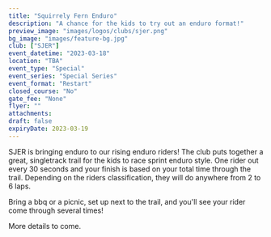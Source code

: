 ```yaml
---
title: "Squirrely Fern Enduro"
description: "A chance for the kids to try out an enduro format!"
preview_image: "images/logos/clubs/sjer.png"
bg_image: "images/feature-bg.jpg"
club: ["SJER"]
event_datetime: "2023-03-18"
location: "TBA"
event_type: "Special"
event_series: "Special Series"
event_format: "Restart"
closed_course: "No"
gate_fee: "None"
flyer: ""
attachments:
draft: false
expiryDate: 2023-03-19
---
```


SJER is bringing enduro to our rising enduro riders! The club puts together a great, singletrack trail for the kids to race sprint enduro style. One rider out every 30 seconds and your finish is based on your total time through the trail. Depending on the riders classification, they will do anywhere from 2 to 6 laps.

Bring a bbq or a picnic, set up next to the trail, and you'll see your rider come through several times!

More details to come.